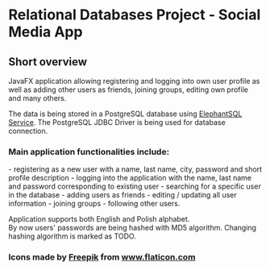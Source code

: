 <h1>Relational Databases Project - Social Media App</h1>
<h2>Short overview</h2>
JavaFX application allowing registering and logging into own user profile
as well as adding other users as friends, joining groups, editing own profile
and many others.

The data is being stored in a PostgreSQL database using <a href="https://www.elephantsql.com">ElephantSQL Service</a>.
The PostgreSQL JDBC Driver is being used for database connection.
<h3>Main application functionalities include:</h3>
- registering as a new user with a name, last name, city, password and short profile description
- logging into the application with the name, last name and password corresponding to existing user
- searching for a specific user in the database
- adding users as friends
- editing / updating all user information
- joining groups
- following other users.

Application supports both English and Polish alphabet.\
By now users' passwords are being hashed with MD5 algorithm. Changing hashing algorithm is marked as TODO.

<h3>Icons made by <a href="https://www.freepik.com" title="Freepik">Freepik</a> from <a href="https://www.flaticon.com/" title="Flaticon">www.flaticon.com</a></h3>
